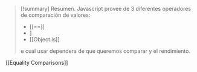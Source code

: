 >[!summary] Resumen.
>Javascript provee de 3 diferentes operadores de comparación de valores:
>- [[==]]
>- [](==.md)]
>- [[Object.is]]
>
>[](Object.is.md)e cual usar dependera de que queremos comparar y el rendimiento.

[[Equality Comparisons]]